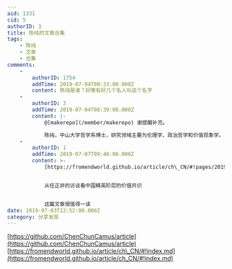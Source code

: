 ```yaml
---
aid: 1331
cid: 5
authorID: 3
title: 陈纯的文章合集
tags:
    - 陈纯
    - 文章
    - 合集
comments:
    -
        authorID: 1754
        addTime: 2019-07-04T00:33:00.000Z
        content: 陈纯是谁？好像有好几个名人叫这个名字
    -
        authorID: 3
        addTime: 2019-07-04T08:39:00.000Z
        content: |-
            @[makerepo](/member/makerepo) 谢提醒补充。

            陈纯，中山大学哲学系博士，研究领域主要为伦理学、政治哲学和价值现象学。
    -
        authorID: 1
        addTime: 2019-07-07T09:40:00.000Z
        content: >-
            [https://fromendworld.github.io/article/ch\_CN/#!pages/2019/%E4%BB%8E%E4%BB%BB%E6%AD%A3%E9%9D%9E%E7%9A%84%E8%AE%BF%E8%B0%88%E7%9C%8B%E4%B8%AD%E5%9B%BD%E7%B2%BE%E8%8B%B1%E9%98%B6%E5%B1%82%E7%9A%84%E4%BB%B7%E5%80%BC%E5%85%B1%E8%AF%86.md](https://fromendworld.github.io/article/ch_CN/#!pages/2019/%E4%BB%8E%E4%BB%BB%E6%AD%A3%E9%9D%9E%E7%9A%84%E8%AE%BF%E8%B0%88%E7%9C%8B%E4%B8%AD%E5%9B%BD%E7%B2%BE%E8%8B%B1%E9%98%B6%E5%B1%82%E7%9A%84%E4%BB%B7%E5%80%BC%E5%85%B1%E8%AF%86.md)


            从任正非的访谈看中国精英阶层的价值共识


            这篇文章很值得一读
date: 2019-07-03T12:52:00.000Z
category: 分享发现
---
```


[https://github.com/ChenChunCamus/article](https://github.com/ChenChunCamus/article)  
[https://fromendworld.github.io/article/ch\_CN/#!index.md](https://fromendworld.github.io/article/ch_CN/#!index.md)
